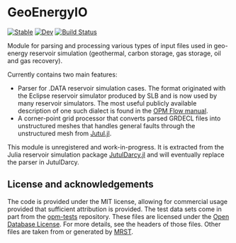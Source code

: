 # GeoEnergyIO

[![Stable](https://img.shields.io/badge/docs-stable-blue.svg)](https://sintefmath.github.io/GeoEnergyIO.jl/stable/)
[![Dev](https://img.shields.io/badge/docs-dev-blue.svg)](https://sintefmath.github.io/GeoEnergyIO.jl/dev/)
[![Build Status](https://github.com/sintefmath/GeoEnergyIO.jl/actions/workflows/CI.yml/badge.svg?branch=main)](https://github.com/sintefmath/GeoEnergyIO.jl/actions/workflows/CI.yml?query=branch%3Amain)

Module for parsing and processing various types of input files used in geo-energy reservoir simulation (geothermal, carbon storage, gas storage, oil and gas recovery).

Currently contains two main features:

- Parser for .DATA reservoir simulation cases. The format originated with the Eclipse reservoir simulator produced by SLB and is now used by many reservoir simulators. The most useful publicly available description of one such dialect is found in the [OPM Flow manual](https://opm-project.org/?page_id=955).
- A corner-point grid processor that converts parsed GRDECL files into unstructured meshes that handles general faults through the unstructured mesh from [Jutul.jl](https://github.com/sintefmath/Jutul.jl).

This module is unregistered and work-in-progress. It is extracted from the Julia reservoir simulation package [JutulDarcy.jl](https://github.com/sintefmath/JutulDarcy.jl) and will eventually replace the parser in JutulDarcy.

## License and acknowledgements

The code is provided under the MIT license, allowing for commercial usage provided that sufficient attribution is provided. The test data sets come in part from the [opm-tests](https://github.com/opm/opm-tests) repository. These files are licensed under the [Open Database License](http://opendatacommons.org/licenses/odbl/1.0/). For more details, see the headers of those files. Other files are taken from or generated by [MRST](https://mrst.no/).
